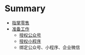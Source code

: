 # Summary

* [指掌零售](README.md)
* [准备工作](kai-fa-ru-men.md)
  * [授权公众号](kai-fa-ru-men/xin-shou-zhi-nan.md)
  * [授权小程序](kai-fa-ru-men/ji-zhu-fu-wu-fei.md)
  * 绑定公众号、小程序、企业微信

